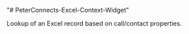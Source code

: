 "# PeterConnects-Excel-Context-Widget" 

Lookup of an Excel record based on call/contact properties.
